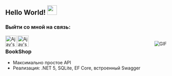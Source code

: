 ## Hello World! <img src="https://raw.githubusercontent.com/iampavangandhi/iampavangandhi/master/gifs/Hi.gif" width="30px"></h2>
### Выйти со мной на связь:
<a href="https://www.linkedin.com/in/vladyslav-horbachov/?locale=en_US/">
  <img align="left" alt="Ajay's Linkdein" width="35px" height="35px" src="https://img.icons8.com/fluent/96/000000/linkedin.png" />
</a>
<a href="https://t.me/lefttwixwand">
  <img align="left" alt="Ajay's Telegram" width="35px" height="35px" src="https://img.icons8.com/fluent/48/000000/telegram-app.png" />
</a>
<br />
<img align="right" alt="GIF" src="https://media.giphy.com/media/LmNwrBhejkK9EFP504/giphy.gif" />

### BookShop
- Максимально простое API
- Реализация: .NET 5, SQLite, EF Core, встроенный Swagger
